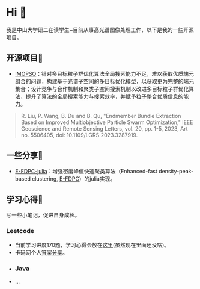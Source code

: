 # Hi 👋
我是中山大学研二在读学生~目前从事高光谱图像处理工作，以下是我的一些开源项目。

## 开源项目🔭

- [IMOPSO](https://github.com/liurongwhm/IMOPSO-EBE)：针对多目标粒子群优化算法全局搜索能力不足，难以获取优质端元组合的问题，构建基于光谱子空间的多目标优化模型，以获取更为完整的端元集合；设计竞争与合作机制和聚类子空间搜索机制以改进多目标粒子群优化算法，提升了算法的全局搜索能力与搜索效率，并赋予粒子整合优质信息的能力。
> R. Liu, P. Wang, B. Du and B. Qu, "Endmember Bundle Extraction Based on Improved Multiobjective Particle Swarm Optimization," IEEE Geoscience and Remote Sensing Letters, vol. 20, pp. 1-5, 2023, Art no. 5506405, doi: 10.1109/LGRS.2023.3287919.

## 一些分享🤔

- [E-FDPC-julia](https://github.com/WangPengrui/E-FDPC-julia)：增强密度峰值快速聚类算法（Enhanced-fast density-peak-based clustering, [E-FDPC](https://github.com/senjia1980/EFDPC)）的julia实现。

## 学习心得🌱
写一些小笔记，促进自身成长。
### Leetcode
- 当前学习进度170题，学习心得会放在[这里](https://github.com/WangPengrui/leetcode-learing)(虽然现在里面还没啥)。
- 卡码网个人[答案分享](https://github.com/WangPengrui/leetcode-learing/tree/main/kama)。
- ### Java
- ...



<!--
**WangPengrui/WangPengrui** is a ✨ _special_ ✨ repository because its `README.md` (this file) appears on your GitHub profile.

Here are some ideas to get you started:

- 🔭 I’m currently working on ...
- 🌱 I’m currently learning ...
- 👯 I’m looking to collaborate on ...
- 🤔 I’m looking for help with ...
- 💬 Ask me about ...
- 📫 How to reach me: ...
- 😄 Pronouns: ...
- ⚡ Fun fact: ...
-->
 
